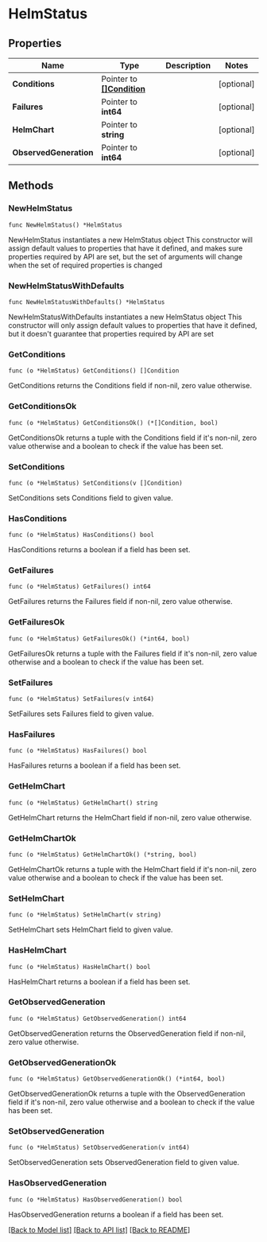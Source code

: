 # HelmStatus

## Properties

Name | Type | Description | Notes
------------ | ------------- | ------------- | -------------
**Conditions** | Pointer to [**[]Condition**](Condition.md) |  | [optional] 
**Failures** | Pointer to **int64** |  | [optional] 
**HelmChart** | Pointer to **string** |  | [optional] 
**ObservedGeneration** | Pointer to **int64** |  | [optional] 

## Methods

### NewHelmStatus

`func NewHelmStatus() *HelmStatus`

NewHelmStatus instantiates a new HelmStatus object
This constructor will assign default values to properties that have it defined,
and makes sure properties required by API are set, but the set of arguments
will change when the set of required properties is changed

### NewHelmStatusWithDefaults

`func NewHelmStatusWithDefaults() *HelmStatus`

NewHelmStatusWithDefaults instantiates a new HelmStatus object
This constructor will only assign default values to properties that have it defined,
but it doesn't guarantee that properties required by API are set

### GetConditions

`func (o *HelmStatus) GetConditions() []Condition`

GetConditions returns the Conditions field if non-nil, zero value otherwise.

### GetConditionsOk

`func (o *HelmStatus) GetConditionsOk() (*[]Condition, bool)`

GetConditionsOk returns a tuple with the Conditions field if it's non-nil, zero value otherwise
and a boolean to check if the value has been set.

### SetConditions

`func (o *HelmStatus) SetConditions(v []Condition)`

SetConditions sets Conditions field to given value.

### HasConditions

`func (o *HelmStatus) HasConditions() bool`

HasConditions returns a boolean if a field has been set.

### GetFailures

`func (o *HelmStatus) GetFailures() int64`

GetFailures returns the Failures field if non-nil, zero value otherwise.

### GetFailuresOk

`func (o *HelmStatus) GetFailuresOk() (*int64, bool)`

GetFailuresOk returns a tuple with the Failures field if it's non-nil, zero value otherwise
and a boolean to check if the value has been set.

### SetFailures

`func (o *HelmStatus) SetFailures(v int64)`

SetFailures sets Failures field to given value.

### HasFailures

`func (o *HelmStatus) HasFailures() bool`

HasFailures returns a boolean if a field has been set.

### GetHelmChart

`func (o *HelmStatus) GetHelmChart() string`

GetHelmChart returns the HelmChart field if non-nil, zero value otherwise.

### GetHelmChartOk

`func (o *HelmStatus) GetHelmChartOk() (*string, bool)`

GetHelmChartOk returns a tuple with the HelmChart field if it's non-nil, zero value otherwise
and a boolean to check if the value has been set.

### SetHelmChart

`func (o *HelmStatus) SetHelmChart(v string)`

SetHelmChart sets HelmChart field to given value.

### HasHelmChart

`func (o *HelmStatus) HasHelmChart() bool`

HasHelmChart returns a boolean if a field has been set.

### GetObservedGeneration

`func (o *HelmStatus) GetObservedGeneration() int64`

GetObservedGeneration returns the ObservedGeneration field if non-nil, zero value otherwise.

### GetObservedGenerationOk

`func (o *HelmStatus) GetObservedGenerationOk() (*int64, bool)`

GetObservedGenerationOk returns a tuple with the ObservedGeneration field if it's non-nil, zero value otherwise
and a boolean to check if the value has been set.

### SetObservedGeneration

`func (o *HelmStatus) SetObservedGeneration(v int64)`

SetObservedGeneration sets ObservedGeneration field to given value.

### HasObservedGeneration

`func (o *HelmStatus) HasObservedGeneration() bool`

HasObservedGeneration returns a boolean if a field has been set.


[[Back to Model list]](../README.md#documentation-for-models) [[Back to API list]](../README.md#documentation-for-api-endpoints) [[Back to README]](../README.md)



